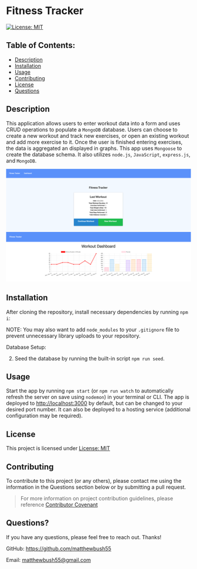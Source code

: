 # Fitness Tracker

[![License: MIT](https://img.shields.io/badge/License-MIT-yellow.svg)](https://opensource.org/licenses/MIT)

## Table of Contents:

- [Description](#description)
- [Installation](#installation)
- [Usage](#usage)
- [Contributing](#contributing)
- [License](#license)
- [Questions](#questions)

## Description

This application allows users to enter workout data into a form and uses CRUD operations to populate a `MongoDB` database. Users can choose to create a new workout and track new exercises, or open an existing workout and add more exercise to it. Once the user is finished entering exercises, the data is aggregated an displayed in graphs. This app uses `Mongoose` to create the database schema. It also utilizes `node.js`, `JavaScript`, `express.js`, and `MongoDB`.

![Walkthrough](assets/images/Walkthrough.png)
![Walkthrough](assets/images/Walkthrough2.png)

## Installation

After cloning the repository, install necessary dependencies by running `npm i`:

NOTE: You may also want to add `node_modules` to your `.gitignore` file to prevent unnecessary library uploads to your repository.

Database Setup:

2. Seed the database by running the built-in script `npm run seed`.

## Usage

Start the app by running `npm start` (or `npm run watch` to automatically refresh the server on save using `nodemon`) in your terminal or CLI. The app is deployed to [http://localhost:3000](http://localhost:3000) by default, but can be changed to your desired port number. It can also be deployed to a hosting service (additional configuration may be required).

## License

This project is licensed under [License: MIT](https://opensource.org/licenses/MIT)

## Contributing

To contribute to this project (or any others), please contact me using the information in the Questions section below or by submitting a pull request.

> For more information on project contribution guidelines, please reference [Contributor Covenant](https://www.contributor-covenant.org/)

## Questions?

If you have any questions, please feel free to reach out. Thanks!

GitHub: https://github.com/matthewbush55

Email: matthewbush55@gmail.com
